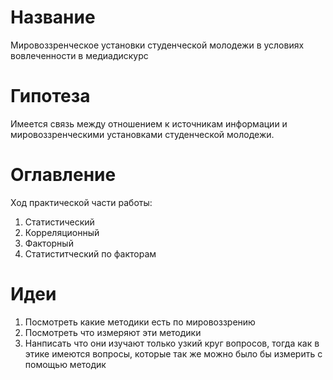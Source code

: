 # Название

Мировоззренческое установки студенческой молодежи в условиях вовлеченности в медиадискурс

# Гипотеза

Имеется связь между отношением к источникам информации и мировоззренческими установками студенческой молодежи. 
# Оглавление

Ход практической части работы:
1. Статистический
2. Корреляционный
3. Факторный
4. Статиститческий по факторам

# Идеи

1. Посмотреть какие методики есть по мировоззрению
2. Посмотреть что измеряют эти методики
3. Нанписать что они изучают только узкий круг вопросов, тогда как в этике имеются вопросы, которые так же можно было бы измерить с помощью методик 